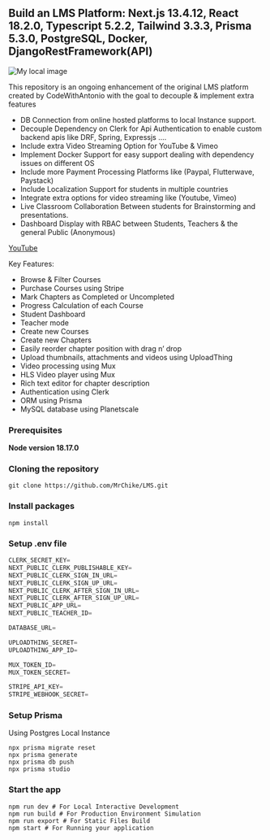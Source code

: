 ## Build an LMS Platform: Next.js 13.4.12, React 18.2.0, Typescript 5.2.2, Tailwind 3.3.3, Prisma 5.3.0, PostgreSQL, Docker, DjangoRestFramework(API)

![My local image](./images/lms.jpg)

This repository is an ongoing enhancement of the original LMS platform created by CodeWithAntonio with the goal to decouple & implement extra features

- DB Connection from online hosted platforms to local Instance support.
- Decouple Dependency on Clerk for Api Authentication to enable custom backend apis like DRF, Spring, Expressjs ....
- Include extra Video Streaming Option for YouTube & Vimeo
- Implement Docker Support for easy support dealing with dependency issues on different OS
- Include more Payment Processing Platforms like (Paypal, Flutterwave, Paystack)
- Include Localization Support for students in multiple countries
- Integrate extra options for video streaming like (Youtube, Vimeo)
- Live Classroom Collaboration Between students for Brainstorming and presentations.
- Dashboard Display with RBAC between Students, Teachers & the general Public (Anonymous)

[YouTube](https://www.youtube.com/watch?v=Big_aFLmekI)

Key Features:

- Browse & Filter Courses
- Purchase Courses using Stripe
- Mark Chapters as Completed or Uncompleted
- Progress Calculation of each Course
- Student Dashboard
- Teacher mode
- Create new Courses
- Create new Chapters
- Easily reorder chapter position with drag n’ drop
- Upload thumbnails, attachments and videos using UploadThing
- Video processing using Mux
- HLS Video player using Mux
- Rich text editor for chapter description
- Authentication using Clerk
- ORM using Prisma
- MySQL database using Planetscale

### Prerequisites

**Node version 18.17.0**

### Cloning the repository

```shell
git clone https://github.com/MrChike/LMS.git
```

### Install packages

```shell
npm install
```

### Setup .env file


```js
CLERK_SECRET_KEY=
NEXT_PUBLIC_CLERK_PUBLISHABLE_KEY=
NEXT_PUBLIC_CLERK_SIGN_IN_URL=
NEXT_PUBLIC_CLERK_SIGN_UP_URL=
NEXT_PUBLIC_CLERK_AFTER_SIGN_IN_URL=
NEXT_PUBLIC_CLERK_AFTER_SIGN_UP_URL=
NEXT_PUBLIC_APP_URL=
NEXT_PUBLIC_TEACHER_ID=

DATABASE_URL=

UPLOADTHING_SECRET=
UPLOADTHING_APP_ID=

MUX_TOKEN_ID=
MUX_TOKEN_SECRET=

STRIPE_API_KEY=
STRIPE_WEBHOOK_SECRET=
```

### Setup Prisma

Using Postgres Local Instance

```shell
npx prisma migrate reset
npx prisma generate
npx prisma db push
npx prisma studio
```

### Start the app

```shell
npm run dev # For Local Interactive Development
npm run build # For Production Environment Simulation
npm run export # For Static Files Build
npm start # For Running your application
```
